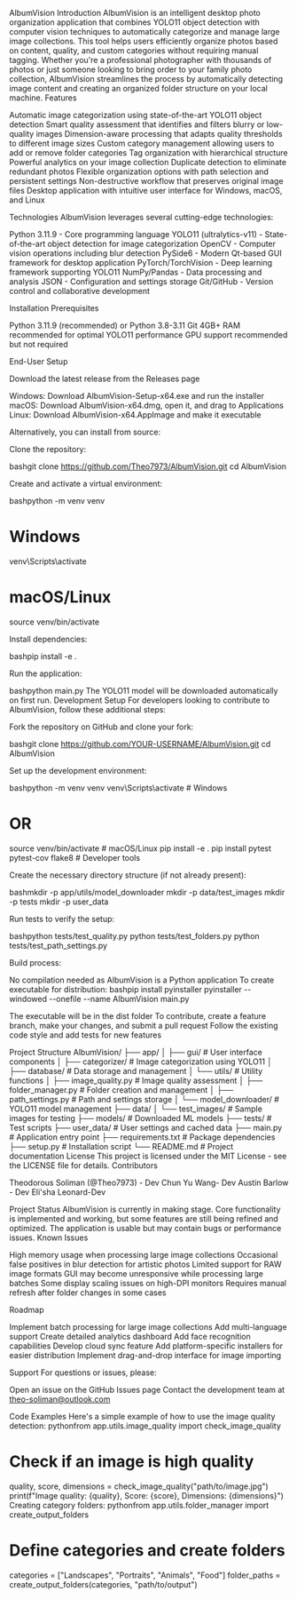 AlbumVision
Introduction
AlbumVision is an intelligent desktop photo organization application that combines YOLO11 object detection with computer vision techniques to automatically categorize and manage large image collections. This tool helps users efficiently organize photos based on content, quality, and custom categories without requiring manual tagging.
Whether you're a professional photographer with thousands of photos or just someone looking to bring order to your family photo collection, AlbumVision streamlines the process by automatically detecting image content and creating an organized folder structure on your local machine.
Features

Automatic image categorization using state-of-the-art YOLO11 object detection
Smart quality assessment that identifies and filters blurry or low-quality images
Dimension-aware processing that adapts quality thresholds to different image sizes
Custom category management allowing users to add or remove folder categories
Tag organization with hierarchical structure
Powerful analytics on your image collection
Duplicate detection to eliminate redundant photos
Flexible organization options with path selection and persistent settings
Non-destructive workflow that preserves original image files
Desktop application with intuitive user interface for Windows, macOS, and Linux

Technologies
AlbumVision leverages several cutting-edge technologies:

Python 3.11.9 - Core programming language
YOLO11 (ultralytics-v11) - State-of-the-art object detection for image categorization
OpenCV - Computer vision operations including blur detection
PySide6 - Modern Qt-based GUI framework for desktop application
PyTorch/TorchVision - Deep learning framework supporting YOLO11
NumPy/Pandas - Data processing and analysis
JSON - Configuration and settings storage
Git/GitHub - Version control and collaborative development

Installation
Prerequisites

Python 3.11.9 (recommended) or Python 3.8-3.11
Git
4GB+ RAM recommended for optimal YOLO11 performance
GPU support recommended but not required

End-User Setup

Download the latest release from the Releases page

Windows: Download AlbumVision-Setup-x64.exe and run the installer
macOS: Download AlbumVision-x64.dmg, open it, and drag to Applications
Linux: Download AlbumVision-x64.AppImage and make it executable



Alternatively, you can install from source:

Clone the repository:

bashgit clone https://github.com/Theo7973/AlbumVision.git
cd AlbumVision

Create and activate a virtual environment:

bashpython -m venv venv
# Windows
venv\Scripts\activate
# macOS/Linux
source venv/bin/activate

Install dependencies:

bashpip install -e .

Run the application:

bashpython main.py
The YOLO11 model will be downloaded automatically on first run.
Development Setup
For developers looking to contribute to AlbumVision, follow these additional steps:

Fork the repository on GitHub and clone your fork:

bashgit clone https://github.com/YOUR-USERNAME/AlbumVision.git
cd AlbumVision

Set up the development environment:

bashpython -m venv venv
venv\Scripts\activate  # Windows
# OR
source venv/bin/activate  # macOS/Linux
pip install -e .
pip install pytest pytest-cov flake8  # Developer tools

Create the necessary directory structure (if not already present):

bashmkdir -p app/utils/model_downloader
mkdir -p data/test_images
mkdir -p tests
mkdir -p user_data

Run tests to verify the setup:

bashpython tests/test_quality.py
python tests/test_folders.py
python tests/test_path_settings.py

Build process:

No compilation needed as AlbumVision is a Python application
To create executable for distribution:
bashpip install pyinstaller
pyinstaller --windowed --onefile --name AlbumVision main.py

The executable will be in the dist folder
To contribute, create a feature branch, make your changes, and submit a pull request
Follow the existing code style and add tests for new features



Project Structure
AlbumVision/
├── app/
│   ├── gui/               # User interface components
│   ├── categorizer/       # Image categorization using YOLO11
│   ├── database/          # Data storage and management
│   └── utils/             # Utility functions
│       ├── image_quality.py       # Image quality assessment
│       ├── folder_manager.py      # Folder creation and management
│       ├── path_settings.py       # Path and settings storage
│       └── model_downloader/      # YOLO11 model management
├── data/
│   └── test_images/       # Sample images for testing
├── models/                # Downloaded ML models
├── tests/                 # Test scripts
├── user_data/             # User settings and cached data
├── main.py                # Application entry point
├── requirements.txt       # Package dependencies
├── setup.py               # Installation script
└── README.md              # Project documentation
License
This project is licensed under the MIT License - see the LICENSE file for details.
Contributors

Theodorous Soliman (@Theo7973) -  Dev
Chun Yu Wang- Dev 
Austin Barlow - Dev 
Eli'sha Leonard-Dev

Project Status
AlbumVision is currently in making stage. Core functionality is implemented and working, but some features are still being refined and optimized. The application is usable but may contain bugs or performance issues.
Known Issues

High memory usage when processing large image collections
Occasional false positives in blur detection for artistic photos
Limited support for RAW image formats
GUI may become unresponsive while processing large batches
Some display scaling issues on high-DPI monitors
Requires manual refresh after folder changes in some cases

Roadmap

 Implement batch processing for large image collections
 Add multi-language support
 Create detailed analytics dashboard
 Add face recognition capabilities
 Develop cloud sync feature
 Add platform-specific installers for easier distribution
 Implement drag-and-drop interface for image importing

Support
For questions or issues, please:

Open an issue on the GitHub Issues page
Contact the development team at theo-soliman@outlook.com

Code Examples
Here's a simple example of how to use the image quality detection:
pythonfrom app.utils.image_quality import check_image_quality

# Check if an image is high quality
quality, score, dimensions = check_image_quality("path/to/image.jpg")
print(f"Image quality: {quality}, Score: {score}, Dimensions: {dimensions}")
Creating category folders:
pythonfrom app.utils.folder_manager import create_output_folders

# Define categories and create folders
categories = ["Landscapes", "Portraits", "Animals", "Food"]
folder_paths = create_output_folders(categories, "path/to/output")
